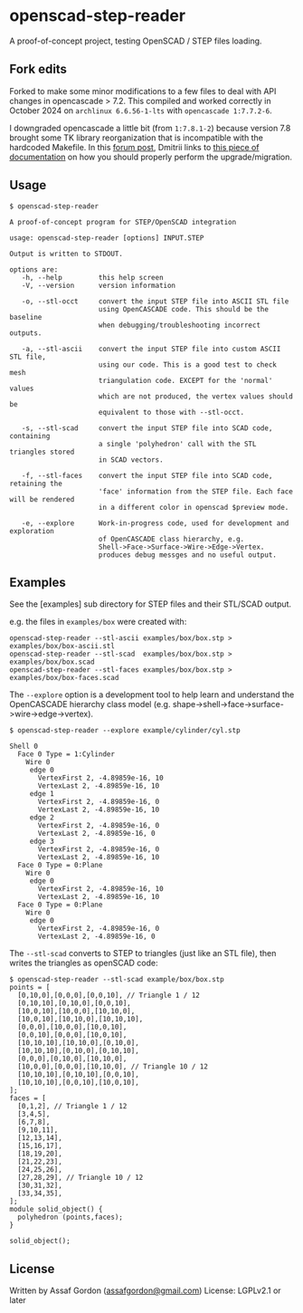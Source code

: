 # openscad-step-reader

A proof-of-concept project, testing OpenSCAD / STEP files loading.


## Fork edits
Forked to make some minor modifications to a few files to deal with API changes in opencascade > 7.2.
This compiled and worked correctly in October 2024  on `archlinux 6.6.56-1-lts` with `opencascade 1:7.7.2-6`.

I downgraded opencascade a little bit (from `1:7.8.1-2`) because version 7.8 brought some TK library reorganization that is incompatible with the hardcoded Makefile.
In this [forum post](https://dev.opencascade.org/node/87697#comment-25983), Dmitrii links to [this piece of documentation](https://dev.opencascade.org/doc/overview/html/occt__upgrade.html#upgrade_occt780) on how you should properly perform the upgrade/migration.

## Usage


    $ openscad-step-reader
    
    A proof-of-concept program for STEP/OpenSCAD integration
    
    usage: openscad-step-reader [options] INPUT.STEP
    
    Output is written to STDOUT.
    
    options are:
       -h, --help         this help screen
       -V, --version      version information
    
       -o, --stl-occt     convert the input STEP file into ASCII STL file
                          using OpenCASCADE code. This should be the baseline
                          when debugging/troubleshooting incorrect outputs.
    
       -a, --stl-ascii    convert the input STEP file into custom ASCII STL file,
                          using our code. This is a good test to check mesh
                          triangulation code. EXCEPT for the 'normal' values
                          which are not produced, the vertex values should be
                          equivalent to those with --stl-occt.
    
       -s, --stl-scad     convert the input STEP file into SCAD code, containing
                          a single 'polyhedron' call with the STL triangles stored
                          in SCAD vectors.
    
       -f, --stl-faces    convert the input STEP file into SCAD code, retaining the
                          'face' information from the STEP file. Each face will be rendered
                          in a different color in openscad $preview mode.
    
       -e, --explore      Work-in-progress code, used for development and exploration
                          of OpenCASCADE class hierarchy, e.g.
                          Shell->Face->Surface->Wire->Edge->Vertex.
                          produces debug messges and no useful output.


## Examples

See the [examples] sub directory for STEP files and their STL/SCAD output.

e.g. the files in `examples/box` were created with:

    openscad-step-reader --stl-ascii examples/box/box.stp > examples/box/box-ascii.stl
    openscad-step-reader --stl-scad  examples/box/box.stp > examples/box/box.scad
    openscad-step-reader --stl-faces examples/box/box.stp > examples/box/box-faces.scad


The `--explore` option is a development tool to help learn
and understand the OpenCASCADE hierarchy class model (e.g.
shape->shell->face->surface->wire->edge->vertex).

    $ openscad-step-reader --explore example/cylinder/cyl.stp

    Shell 0
      Face 0 Type = 1:Cylinder
        Wire 0
         edge 0
           VertexFirst 2, -4.89859e-16, 10
           VertexLast 2, -4.89859e-16, 10
         edge 1
           VertexFirst 2, -4.89859e-16, 0
           VertexLast 2, -4.89859e-16, 10
         edge 2
           VertexFirst 2, -4.89859e-16, 0
           VertexLast 2, -4.89859e-16, 0
         edge 3
           VertexFirst 2, -4.89859e-16, 0
           VertexLast 2, -4.89859e-16, 10
      Face 0 Type = 0:Plane
        Wire 0
         edge 0
           VertexFirst 2, -4.89859e-16, 10
           VertexLast 2, -4.89859e-16, 10
      Face 0 Type = 0:Plane
        Wire 0
         edge 0
           VertexFirst 2, -4.89859e-16, 0
           VertexLast 2, -4.89859e-16, 0


The `--stl-scad` converts to STEP to triangles (just like an STL file),
then writes the triangles as openSCAD code:

    $ openscad-step-reader --stl-scad example/box/box.stp
    points = [
      [0,10,0],[0,0,0],[0,0,10], // Triangle 1 / 12
      [0,10,10],[0,10,0],[0,0,10],
      [10,0,10],[10,0,0],[10,10,0],
      [10,0,10],[10,10,0],[10,10,10],
      [0,0,0],[10,0,0],[10,0,10],
      [0,0,10],[0,0,0],[10,0,10],
      [10,10,10],[10,10,0],[0,10,0],
      [10,10,10],[0,10,0],[0,10,10],
      [0,0,0],[0,10,0],[10,10,0],
      [10,0,0],[0,0,0],[10,10,0], // Triangle 10 / 12
      [10,10,10],[0,10,10],[0,0,10],
      [10,10,10],[0,0,10],[10,0,10],
    ];
    faces = [
      [0,1,2], // Triangle 1 / 12
      [3,4,5],
      [6,7,8],
      [9,10,11],
      [12,13,14],
      [15,16,17],
      [18,19,20],
      [21,22,23],
      [24,25,26],
      [27,28,29], // Triangle 10 / 12
      [30,31,32],
      [33,34,35],
    ];
    module solid_object() {
      polyhedron (points,faces);
    }

    solid_object();


## License

Written by Assaf Gordon (assafgordon@gmail.com)
License: LGPLv2.1 or later
